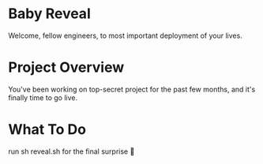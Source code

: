 # Baby Reveal
Welcome, fellow engineers, to most important deployment of your lives.

# Project Overview
You've been working on top-secret project for the past few months, and it's finally time to go live.

# What To Do
run sh reveal.sh for the final surprise 🎉
